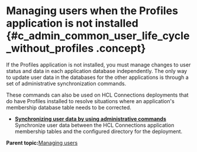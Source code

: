 # Managing users when the Profiles application is not installed {#c_admin_common_user_life_cycle_without_profiles .concept}

If the Profiles application is not installed, you must manage changes to user status and data in each application database independently. The only way to update user data in the databases for the other applications is through a set of administrative synchronization commands.

These commands can also be used on HCL Connections deployments that do have Profiles installed to resolve situations where an application's membership database table needs to be corrected.

-   **[Synchronizing user data by using administrative commands](../admin/c_admin_common_sync_via_admin_commands1.md)**  
Synchronize user data between the HCL Connections application membership tables and the configured directory for the deployment.

**Parent topic:**[Managing users](../admin/c_admin_common_user_life_cycle_over.md)

